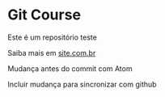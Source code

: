 # Git Course

Este é um repositório teste

Saiba mais em [site.com.br](http://git.com)

Mudança antes do commit com Atom

Incluir mudança para sincronizar com github
 

